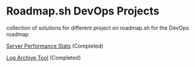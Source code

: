 # Roadmap.sh DevOps Projects
collection of solutions for different project on roadmap.sh for the DevOps roadmap

[Server Performance Stats](https://roadmap.sh/projects/server-stats) (Completed)

[Log Archive Tool](https://roadmap.sh/projects/log-archive-tool) (Completed)
